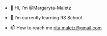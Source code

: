 - 👋 Hi, I’m @Margaryta-Maletz
<!-- - 👀 I’m interested in front-end -->
- 🌱 I’m currently learning RS School
<!-- - 💞️ I’m looking to collaborate on ... -->
- 📫 How to reach me rita.maletz@gmail.com

<!---
Margaryta-Maletz/Margaryta-Maletz is a ✨ special ✨ repository because its `README.md` (this file) appears on your GitHub profile.
You can click the Preview link to take a look at your changes.
--->
